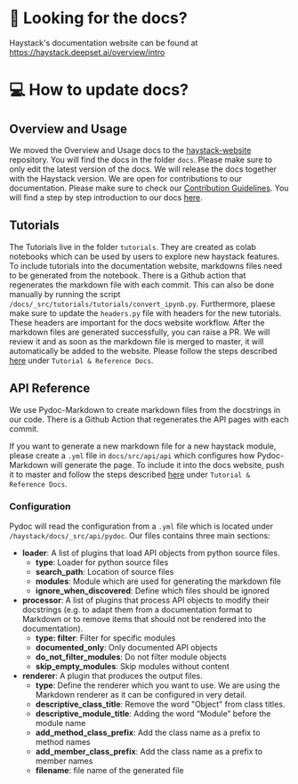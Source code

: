 # :ledger: Looking for the docs?

Haystack's documentation website can be found at https://haystack.deepset.ai/overview/intro

# :computer: How to update docs?

## Overview and Usage

We moved the Overview and Usage docs to the [haystack-website](https://github.com/deepset-ai/haystack-website) repository. You will find the docs in the folder `docs`. Please make sure to only edit the latest version of the docs. We will release the docs together with the Haystack version. 
We are open for contributions to our documentation. Please make sure to check our [Contribution Guidelines](https://github.com/deepset-ai/haystack/blob/master/CONTRIBUTING.md). You will find a step by step introduction to our docs [here](https://github.com/deepset-ai/haystack-website/tree/source).

## Tutorials

The Tutorials live in the folder `tutorials`. 
They are created as colab notebooks which can be used by users to explore new haystack features. 
To include tutorials into the documentation website, markdowns files need to be generated from the notebook. 
There is a Github action that regenerates the markdown file with each commit. 
This can also be done manually by running the script `/docs/_src/tutorials/tutorials/convert_ipynb.py`. 
Furthermore, plaese make sure to update the `headers.py` file with headers for the new tutorials. 
These headers are important for the docs website workflow. 
After the markdown files are generated successfully, you can raise a PR. 
We will review it and as soon as the markdown file is merged to master, it will automatically be added to the website. 
Please follow the steps described [here](https://github.com/deepset-ai/haystack-website/tree/source) under `Tutorial & Reference Docs`. 

## API Reference 

We use Pydoc-Markdown to create markdown files from the docstrings in our code. 
There is a Github Action that regenerates the API pages with each commit.


If you want to generate a new markdown file for a new haystack module, 
please create a `.yml` file in `docs/src/api/api` which configures how Pydoc-Markdown will generate the page. 
To include it into the docs website, push it to master and follow the steps described 
[here](https://github.com/deepset-ai/haystack-website/tree/source) under `Tutorial & Reference Docs`. 

### Configuration

Pydoc will read the configuration from a `.yml` file which is located under `/haystack/docs/_src/api/pydoc`. Our files contains three main sections:

- **loader**: A list of plugins that load API objects from python source files.
    - **type**: Loader for python source files
    - **search_path**: Location of source files 
    - **modules**: Module which are used for generating the markdown file
    - **ignore_when_discovered**: Define which files should be ignored
- **processor**: A list of plugins that process API objects to modify their docstrings (e.g. to adapt them from a documentation format to Markdown or to remove items that should not be rendered into the documentation).
    - **type: filter**: Filter for specific modules
    - **documented_only**: Only documented API objects
    - **do_not_filter_modules**: Do not filter module objects
    - **skip_empty_modules**: Skip modules without content
- **renderer**: A plugin that produces the output files.
    - **type**: Define the renderer which you want to use. We are using the Markdown renderer as it can be configured in very detail.
    - **descriptive_class_title**: Remove the word "Object" from class titles. 
    - **descriptive_module_title**:  Adding the word “Module” before the module name
    - **add_method_class_prefix**: Add the class name as a prefix to method names
    - **add_member_class_prefix**: Add the class name as a prefix to member names
    - **filename**: file name of the generated file
